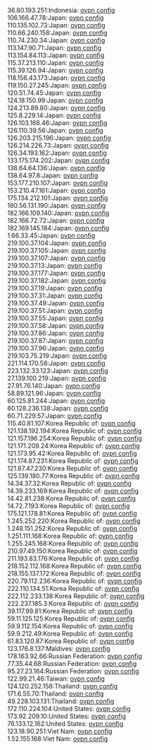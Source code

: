 36.80.193.251:Indonesia: [ovpn config](vpn/36_80_193_251.ovpn)  
106.166.47.78:Japan: [ovpn config](vpn/106_166_47_78.ovpn)  
110.135.102.73:Japan: [ovpn config](vpn/110_135_102_73.ovpn)  
110.66.240.158:Japan: [ovpn config](vpn/110_66_240_158.ovpn)  
110.74.230.34:Japan: [ovpn config](vpn/110_74_230_34.ovpn)  
113.147.90.71:Japan: [ovpn config](vpn/113_147_90_71.ovpn)  
113.154.84.113:Japan: [ovpn config](vpn/113_154_84_113.ovpn)  
115.37.213.110:Japan: [ovpn config](vpn/115_37_213_110.ovpn)  
115.39.126.94:Japan: [ovpn config](vpn/115_39_126_94.ovpn)  
118.156.43.173:Japan: [ovpn config](vpn/118_156_43_173.ovpn)  
119.150.27.245:Japan: [ovpn config](vpn/119_150_27_245.ovpn)  
120.51.74.45:Japan: [ovpn config](vpn/120_51_74_45.ovpn)  
124.18.150.99:Japan: [ovpn config](vpn/124_18_150_99.ovpn)  
124.213.89.80:Japan: [ovpn config](vpn/124_213_89_80.ovpn)  
125.8.229.14:Japan: [ovpn config](vpn/125_8_229_14.ovpn)  
126.103.168.46:Japan: [ovpn config](vpn/126_103_168_46.ovpn)  
126.110.39.56:Japan: [ovpn config](vpn/126_110_39_56.ovpn)  
126.203.215.196:Japan: [ovpn config](vpn/126_203_215_196.ovpn)  
126.214.226.73:Japan: [ovpn config](vpn/126_214_226_73.ovpn)  
126.34.193.162:Japan: [ovpn config](vpn/126_34_193_162.ovpn)  
133.175.174.202:Japan: [ovpn config](vpn/133_175_174_202.ovpn)  
138.64.64.136:Japan: [ovpn config](vpn/138_64_64_136.ovpn)  
138.64.97.8:Japan: [ovpn config](vpn/138_64_97_8.ovpn)  
153.177.210.107:Japan: [ovpn config](vpn/153_177_210_107.ovpn)  
153.210.47.161:Japan: [ovpn config](vpn/153_210_47_161.ovpn)  
175.134.212.101:Japan: [ovpn config](vpn/175_134_212_101.ovpn)  
180.56.131.190:Japan: [ovpn config](vpn/180_56_131_190.ovpn)  
182.166.109.140:Japan: [ovpn config](vpn/182_166_109_140.ovpn)  
182.166.72.72:Japan: [ovpn config](vpn/182_166_72_72.ovpn)  
182.169.145.184:Japan: [ovpn config](vpn/182_169_145_184.ovpn)  
1.66.33.45:Japan: [ovpn config](vpn/1_66_33_45.ovpn)  
219.100.37.104:Japan: [ovpn config](vpn/219_100_37_104.ovpn)  
219.100.37.105:Japan: [ovpn config](vpn/219_100_37_105.ovpn)  
219.100.37.107:Japan: [ovpn config](vpn/219_100_37_107.ovpn)  
219.100.37.13:Japan: [ovpn config](vpn/219_100_37_13.ovpn)  
219.100.37.177:Japan: [ovpn config](vpn/219_100_37_177.ovpn)  
219.100.37.182:Japan: [ovpn config](vpn/219_100_37_182.ovpn)  
219.100.37.19:Japan: [ovpn config](vpn/219_100_37_19.ovpn)  
219.100.37.31:Japan: [ovpn config](vpn/219_100_37_31.ovpn)  
219.100.37.49:Japan: [ovpn config](vpn/219_100_37_49.ovpn)  
219.100.37.51:Japan: [ovpn config](vpn/219_100_37_51.ovpn)  
219.100.37.55:Japan: [ovpn config](vpn/219_100_37_55.ovpn)  
219.100.37.58:Japan: [ovpn config](vpn/219_100_37_58.ovpn)  
219.100.37.86:Japan: [ovpn config](vpn/219_100_37_86.ovpn)  
219.100.37.87:Japan: [ovpn config](vpn/219_100_37_87.ovpn)  
219.100.37.96:Japan: [ovpn config](vpn/219_100_37_96.ovpn)  
219.103.75.219:Japan: [ovpn config](vpn/219_103_75_219.ovpn)  
221.114.170.58:Japan: [ovpn config](vpn/221_114_170_58.ovpn)  
223.132.33.123:Japan: [ovpn config](vpn/223_132_33_123.ovpn)  
27.139.100.219:Japan: [ovpn config](vpn/27_139_100_219.ovpn)  
27.91.76.140:Japan: [ovpn config](vpn/27_91_76_140.ovpn)  
58.89.121.96:Japan: [ovpn config](vpn/58_89_121_96.ovpn)  
60.125.81.244:Japan: [ovpn config](vpn/60_125_81_244.ovpn)  
60.128.236.138:Japan: [ovpn config](vpn/60_128_236_138.ovpn)  
60.71.229.57:Japan: [ovpn config](vpn/60_71_229_57.ovpn)  
115.40.81.107:Korea Republic of: [ovpn config](vpn/115_40_81_107.ovpn)  
121.138.192.194:Korea Republic of: [ovpn config](vpn/121_138_192_194.ovpn)  
121.157.196.254:Korea Republic of: [ovpn config](vpn/121_157_196_254.ovpn)  
121.171.209.24:Korea Republic of: [ovpn config](vpn/121_171_209_24.ovpn)  
121.173.95.42:Korea Republic of: [ovpn config](vpn/121_173_95_42.ovpn)  
121.174.87.231:Korea Republic of: [ovpn config](vpn/121_174_87_231.ovpn)  
121.67.47.230:Korea Republic of: [ovpn config](vpn/121_67_47_230.ovpn)  
125.139.180.77:Korea Republic of: [ovpn config](vpn/125_139_180_77.ovpn)  
14.34.37.32:Korea Republic of: [ovpn config](vpn/14_34_37_32.ovpn)  
14.39.233.169:Korea Republic of: [ovpn config](vpn/14_39_233_169.ovpn)  
14.42.81.238:Korea Republic of: [ovpn config](vpn/14_42_81_238.ovpn)  
14.72.7.193:Korea Republic of: [ovpn config](vpn/14_72_7_193.ovpn)  
175.121.178.81:Korea Republic of: [ovpn config](vpn/175_121_178_81.ovpn)  
1.245.252.220:Korea Republic of: [ovpn config](vpn/1_245_252_220.ovpn)  
1.248.151.252:Korea Republic of: [ovpn config](vpn/1_248_151_252.ovpn)  
1.251.111.168:Korea Republic of: [ovpn config](vpn/1_251_111_168.ovpn)  
1.255.245.168:Korea Republic of: [ovpn config](vpn/1_255_245_168.ovpn)  
210.97.49.150:Korea Republic of: [ovpn config](vpn/210_97_49_150.ovpn)  
211.193.83.176:Korea Republic of: [ovpn config](vpn/211_193_83_176.ovpn)  
218.152.112.168:Korea Republic of: [ovpn config](vpn/218_152_112_168.ovpn)  
218.155.137.172:Korea Republic of: [ovpn config](vpn/218_155_137_172.ovpn)  
220.79.112.236:Korea Republic of: [ovpn config](vpn/220_79_112_236.ovpn)  
222.110.134.51:Korea Republic of: [ovpn config](vpn/222_110_134_51.ovpn)  
222.112.233.138:Korea Republic of: [ovpn config](vpn/222_112_233_138.ovpn)  
222.237.185.3:Korea Republic of: [ovpn config](vpn/222_237_185_3.ovpn)  
39.117.99.81:Korea Republic of: [ovpn config](vpn/39_117_99_81.ovpn)  
59.11.125.125:Korea Republic of: [ovpn config](vpn/59_11_125_125.ovpn)  
59.9.112.154:Korea Republic of: [ovpn config](vpn/59_9_112_154.ovpn)  
59.9.212.49:Korea Republic of: [ovpn config](vpn/59_9_212_49.ovpn)  
61.83.120.87:Korea Republic of: [ovpn config](vpn/61_83_120_87.ovpn)  
123.176.8.137:Maldives: [ovpn config](vpn/123_176_8_137.ovpn)  
178.163.92.66:Russian Federation: [ovpn config](vpn/178_163_92_66.ovpn)  
77.35.44.68:Russian Federation: [ovpn config](vpn/77_35_44_68.ovpn)  
95.27.23.164:Russian Federation: [ovpn config](vpn/95_27_23_164.ovpn)  
122.99.21.46:Taiwan: [ovpn config](vpn/122_99_21_46.ovpn)  
124.120.252.158:Thailand: [ovpn config](vpn/124_120_252_158.ovpn)  
171.6.55.70:Thailand: [ovpn config](vpn/171_6_55_70.ovpn)  
49.228.103.131:Thailand: [ovpn config](vpn/49_228_103_131.ovpn)  
172.110.224.104:United States: [ovpn config](vpn/172_110_224_104.ovpn)  
173.92.209.10:United States: [ovpn config](vpn/173_92_209_10.ovpn)  
76.133.12.162:United States: [ovpn config](vpn/76_133_12_162.ovpn)  
123.18.90.251:Viet Nam: [ovpn config](vpn/123_18_90_251.ovpn)  
1.52.155.168:Viet Nam: [ovpn config](vpn/1_52_155_168.ovpn)  
